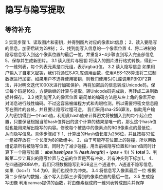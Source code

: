 # 隐写与隐写提取

## 等待补充


3	实现步骤
1、读取图片和密钥，并得到图片对应的像素bit信息；
2、读入要隐写的信息，加密后转为2进制；
3、找到能写入信息的一个像素位置
4、将二进制的隐写信息写入到这个像素位置的最后一位，并重复3~4步骤直到写入完全部信息
5、保存并生成新图片。
3.1	读入图片与密钥
将读入的图片进行格式转换，得到一个一维列表，每个列表元素是四元组，表示rgba()值。
3.2	读入隐写信息
如果用户输入了自定义密钥，我们将通过SJCL库调用函数，使用AES-128算法将二进制数据进行加密。如果用户不选择使用密钥，则我们使用SJCL库调用PBKDF2算法，并对明文迭代1000次进行加密保护。再将加密后的信息转成Unicode码，保证每个码是16位，方便后继的计算与提取。转Unicode码完成后，再转成二进制数据并保存。
3.3	找到能写入的像素位置
最简单的编码方法是从左上角的像素开始对消息进行线性编码。不过这容易被编程方式和肉眼检测。所以需要将密文信息隐写在图片的各处，并且要让隐写过程可逆。
	我们采用sha-256算法，借助用户输入的密钥得到一个hash值，利用此hash值来计算密文将被插入到的每个起点位置，只要保证根据当前hash值算出的这个计算的结果是唯一的，那么这个hash值就也能用来解出隐写的内容。修改每个被选中的像素点的RGB像素点的最低位，从而隐写信息。具体步骤如下
	1、计算出的Hash值长度为256位，并且按每32位一组被存放在一个长度为8的数组中。
	2、由于可能存在位置上的碰撞，所以用数组记录所有被隐写位置，同时为了减少碰撞，用当前被隐写位置和Hash值同时计算下一个隐写位置：
𝒂𝒃𝒔(𝒉𝒂𝒔𝒉[𝒑𝒐𝒔 % 𝒉𝒂𝒔𝒉.𝒍𝒆𝒏𝒈𝒕𝒉] ∗ (𝒑𝒐𝒔 + 𝟏)) % 𝒕𝒐𝒕𝒂𝒍
	3、判断第二步计算出的隐写位置与之前的位置是否有冲突，若有冲突则下标加1。
	4、在四通道RGBA中，我们只将数据隐写到RGB这三个通道中，A通道不隐写信息，如果（loc+1）%4 为0，我们也视作为冲突。
3.4	将信息写入像素最后一位
根据第二步保存的数据，逐个写入到第三步得到的像素位置的最后一位。
3.5	生成隐写图像
利用canvas提供的函数，将由像素组成的一维列表转成图片并保存
